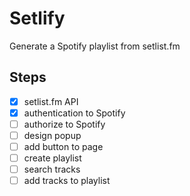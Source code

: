 # Setlify

Generate a Spotify playlist from setlist.fm


## Steps

- [x] setlist.fm API
- [x] authentication to Spotify
- [ ] authorize to Spotify
- [ ] design popup
- [ ] add button to page
- [ ] create playlist
- [ ] search tracks
- [ ] add tracks to playlist